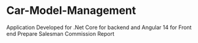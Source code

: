# Car-Model-Management
Application Developed for .Net Core for backend and Angular 14 for Front end
Prepare Salesman Commission Report
